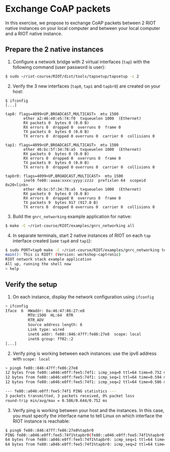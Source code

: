 # Exchange CoAP packets

In this exercise, we propose to exchange CoAP packets between 2 RIOT native
instances on your local computer and between your local computer and a RIOT
native instance.

## Prepare the 2 native instances

1. Configure a network bridge with 2 virtual interfaces (`tap`) with the
   following command (user password is user):

  ```sh
  $ sudo ~/riot-course/RIOT/dist/tools/tapsetup/tapsetup -c 2

  ```

2. Verify the 3 new interfaces (`tap0`, `tap1` and `tapbr0`) are created on
  your host:
  ```
  $ ifconfig
  [...]

  tap0: flags=4099<UP,BROADCAST,MULTICAST>  mtu 1500
          ether a2:46:e0:e5:74:f0  txqueuelen 1000  (Ethernet)
          RX packets 0  bytes 0 (0.0 B)
          RX errors 0  dropped 0  overruns 0  frame 0
          TX packets 0  bytes 0 (0.0 B)
          TX errors 0  dropped 0 overruns 0  carrier 0  collisions 0

  tap1: flags=4099<UP,BROADCAST,MULTICAST>  mtu 1500
          ether 46:bc:5f:34:78:a5  txqueuelen 1000  (Ethernet)
          RX packets 0  bytes 0 (0.0 B)
          RX errors 0  dropped 0  overruns 0  frame 0
          TX packets 0  bytes 0 (0.0 B)
          TX errors 0  dropped 0 overruns 0  carrier 0  collisions 0

  tapbr0: flags=4099<UP,BROADCAST,MULTICAST>  mtu 1500
          inet6 fe80::aaaa:xxxx:yyyy:zzzz  prefixlen 64  scopeid 0x20<link>
          ether 46:bc:5f:34:78:a5  txqueuelen 1000  (Ethernet)
          RX packets 0  bytes 0 (0.0 B)
          RX errors 0  dropped 0  overruns 0  frame 0
          TX packets 9  bytes 917 (917.0 B)
          TX errors 0  dropped 0 overruns 0  carrier 0  collisions 0
  ```

3. Build the `gnrc_networking` example application for native:

  ```sh
  $ make -C ~/riot-course/RIOT/examples/gnrc_networking all
  ```

4. In separate terminals, start 2 native instances of RIOT on each `tap`
interface created (use `tap0` and `tap1`):

  ```sh
  $ sudo PORT=tap0 make -C ~/riot-course/RIOT/examples/gnrc_networking term
  main(): This is RIOT! (Version: workshop-captronic)
  RIOT network stack example application
  All up, running the shell now
  > help
  ```

## Verify the setup

1. On each instance, display the network configuration using `ifconfig`

  ```sh
  > ifconfig
  Iface  6  HWaddr: 0a:46:47:86:27:e8
            MTU:1500  HL:64  RTR  
            RTR_ADV  
            Source address length: 6
            Link type: wired
            inet6 addr: fe80::846:47ff:fe86:27e8  scope: local
            inet6 group: ff02::2
  [...]
  ```

2. Verify ping is working between each instances: use the ipv6 address with
   `scope: local`
  ```sh
  > ping6 fe80::846:47ff:fe86:27e8
  12 bytes from fe80::a046:e0ff:fee5:74f1: icmp_seq=0 ttl=64 time=0.752 ms
  12 bytes from fe80::a046:e0ff:fee5:74f1: icmp_seq=1 ttl=64 time=0.594 ms
  12 bytes from fe80::a046:e0ff:fee5:74f1: icmp_seq=2 ttl=64 time=0.586 ms

  --- fe80::a046:e0ff:fee5:74f1 PING statistics ---
  3 packets transmitted, 3 packets received, 0% packet loss
  round-trip min/avg/max = 0.586/0.644/0.752 ms
  ```

3. Verify ping is working between your host and the instances. In this case, you
  must specify the interface name to tell Linux on which interface the RIOT
  instance is reachable:
  ```sh
  $ ping6 fe80::846:47ff:fe86:27e8%tapbr0
  PING fe80::a046:e0ff:fee5:74f1%tapbr0(fe80::a046:e0ff:fee5:74f1%tapbr0) 56 data bytes
  64 bytes from fe80::a046:e0ff:fee5:74f1%tapbr0: icmp_seq=1 ttl=64 time=0.293 ms
  64 bytes from fe80::a046:e0ff:fee5:74f1%tapbr0: icmp_seq=2 ttl=64 time=0.548 ms
  ```

